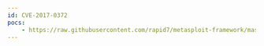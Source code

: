 ```yaml
---
id: CVE-2017-0372
pocs:
    - https://raw.githubusercontent.com/rapid7/metasploit-framework/master/modules/exploits/multi/http/mediawiki_syntaxhighlight.rb
---
```

